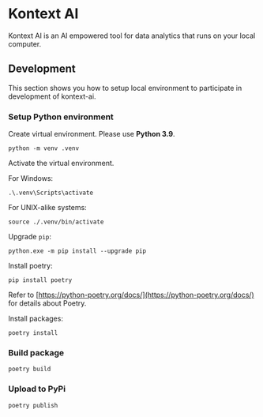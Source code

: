 # Kontext AI

Kontext AI is an AI empowered tool for data analytics that runs on your local computer.

## Development

This section shows you how to setup local environment to participate in development of kontext-ai.

### Setup Python environment 

Create virtual environment. Please use **Python 3.9**.

```
python -m venv .venv
```

Activate the virtual environment.

For Windows:
```
.\.venv\Scripts\activate
```

For UNIX-alike systems:
```
source ./.venv/bin/activate
```

Upgrade `pip`:
```
python.exe -m pip install --upgrade pip
```

Install poetry:
```
pip install poetry
```

Refer to [https://python-poetry.org/docs/](https://python-poetry.org/docs/) for details about Poetry.

Install packages:
```
poetry install
```

### Build package

```
poetry build
```

### Upload to PyPi

```
poetry publish
```

